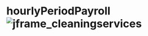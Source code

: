 # hourlyPeriodPayroll![jframe_cleaningservices](https://github.com/kahoro22/hourlyPeriodPayroll/assets/145557623/cf2d217e-e912-4975-92c7-fcfaf9cae37b)
